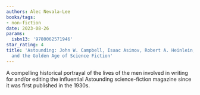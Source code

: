 ```yaml
---
authors: Alec Nevala-Lee
books/tags:
- non-fiction
date: 2023-08-26
params:
  isbn13: '9780062571946'
star_rating: 4
title: 'Astounding: John W. Campbell, Isaac Asimov, Robert A. Heinlein, L. Ron Hubbard,
  and the Golden Age of Science Fiction'
---
```


A compelling historical portrayal of the lives of the men involved in writing
for and/or editing the influential Astounding science-fiction magazine since it
was first published in the 1930s.

<!--more-->